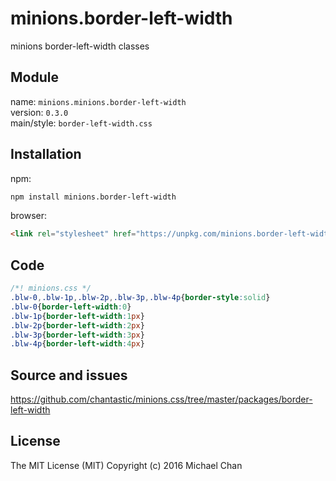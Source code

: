 # minions.border-left-width
minions border-left-width classes

## Module
name: `minions.minions.border-left-width`  
version: `0.3.0`  
main/style: `border-left-width.css`  

## Installation
npm:
```bash
npm install minions.border-left-width
```

browser:
```html
<link rel="stylesheet" href="https://unpkg.com/minions.border-left-width" />
```

## Code
```css
/*! minions.css */
.blw-0,.blw-1p,.blw-2p,.blw-3p,.blw-4p{border-style:solid}
.blw-0{border-left-width:0}
.blw-1p{border-left-width:1px}
.blw-2p{border-left-width:2px}
.blw-3p{border-left-width:3px}
.blw-4p{border-left-width:4px}

```

## Source and issues

https://github.com/chantastic/minions.css/tree/master/packages/border-left-width

## License

The MIT License (MIT)
Copyright (c) 2016 Michael Chan